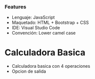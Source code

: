 ### Features

- Lenguaje: JavaScript
- Maquetado: HTML + Bootstrap + CSS
- IDE: Visual Studio Code
- Convención: Lower camel case

# Calculadora Basica 

+ Calculadora basica con 4 operaciones
+ Opcion de salida